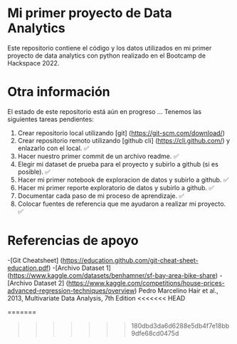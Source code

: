 # Mi primer proyecto de Data Analytics

Este repositorio contiene el código y los datos utilizados en mi primer proyecto de data analytics con python realizado en el Bootcamp de Hackspace 2022.

# Otra información

El estado de este repositorio está aún en progreso ... Tenemos las siguientes tareas pendientes:

1. Crear repositorio local  utilizando [git] (https://git-scm.com/download/)
2. Crear repositorio remoto utilizando [github cli] (https://cli.github.com/) y enlazarlo con el local. ✅
3. Hacer nuestro primer commit de un archivo readme. ✅
4. Elegir mi dataset de prueba para el proyecto y subirlo a github (si es posible). ✅
5. Hacer mi primer notebook de exploracion de datos y subirlo a github. ✅
6. Hacer mi primer reporte exploratorio de datos y subirlo a github. ✅
7. Documentar cada paso de mi proceso de aprendizaje. ✅
8. Colocar fuentes de referencia que me ayudaron a realizar mi proyecto. ✅

# Referencias de apoyo
 -[Git Cheatsheet] (https://education.github.com/git-cheat-sheet-education.pdf)
 -[Archivo Dataset 1] (https://www.kaggle.com/datasets/benhamner/sf-bay-area-bike-share)
 -[Archivo Dataset 2] (https://www.kaggle.com/competitions/house-prices-advanced-regression-techniques/overview)
 Pedro Marcelino
 Hair et al., 2013, Multivariate Data Analysis, 7th Edition
<<<<<<< HEAD

 


 
=======
>>>>>>> 180dbd3da6d6288e5db4f7e18bb9dfe68cd0475d


 
